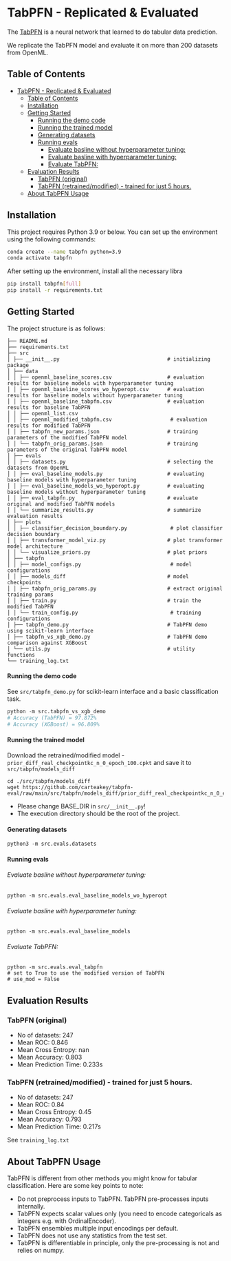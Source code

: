 # TabPFN - Replicated & Evaluated

The [TabPFN](https://github.com/automl/TabPFN/) is a neural network that learned to do tabular data prediction.

We replicate the TabPFN model and evaluate it on more than 200 datasets from OpenML.

## Table of Contents
- [TabPFN - Replicated \& Evaluated](#tabpfn---replicated--evaluated)
  - [Table of Contents](#table-of-contents)
  - [Installation](#installation)
  - [Getting Started](#getting-started)
      - [Running the demo code](#running-the-demo-code)
      - [Running the trained model](#running-the-trained-model)
      - [Generating datasets](#generating-datasets)
      - [Running evals](#running-evals)
          - [Evaluate basline without hyperparameter tuning:](#evaluate-basline-without-hyperparameter-tuning)
          - [Evaluate basline with hyperparameter tuning:](#evaluate-basline-with-hyperparameter-tuning)
          - [Evaluate TabPFN:](#evaluate-tabpfn)
  - [Evaluation Results](#evaluation-results)
    - [TabPFN (original)](#tabpfn-original)
    - [TabPFN (retrained/modified) - trained for just 5 hours.](#tabpfn-retrainedmodified---trained-for-just-5-hours)
  - [About TabPFN Usage](#about-tabpfn-usage)

## Installation

This project requires Python 3.9 or below. You can set up the environment using the following commands:

```bash
conda create --name tabpfn python=3.9
conda activate tabpfn
```

After setting up the environment, install all the necessary libra

```bash
pip install tabpfn[full]
pip install -r requirements.txt
```

## Getting Started

The project structure is as follows:

```shell
├── README.md
├── requirements.txt    
├── src
│ ├── __init__.py                                   # initializing package
│ ├── data
│ │ ├── openml_baseline_scores.csv                  # evaluation results for baseline models with hyperparameter tuning
│ │ ├── openml_baseline_scores_wo_hyperopt.csv      # evaluation results for baseline models without hyperparameter tuning
│ │ ├── openml_baseline_tabpfn.csv                  # evaluation results for baseline TabPFN
│ │ ├── openml_list.csv
│ │ ├── openml_modified_tabpfn.csv                   # evaluation results for modified TabPFN
│ │ ├── tabpfn_new_params.json                      # training parameters of the modified TabPFN model
│ │ └── tabpfn_orig_params.json                     # training parameters of the original TabPFN model
│ ├── evals
│ │ ├── datasets.py                                 # selecting the datasets from OpenML
│ │ ├── eval_baseline_models.py                     # evaluating baseline models with hyperparameter tuning
│ │ ├── eval_baseline_models_wo_hyperopt.py         # evaluating baseline models without hyperparameter tuning
│ │ ├── eval_tabpfn.py                              # evaluate original and modified TabPFN models
│ │ └── summarize_results.py                        # summarize evaluation results
│ ├── plots
│ │ ├── classifier_decision_boundary.py              # plot classifier decision boundary
│ │ ├── transformer_model_viz.py                    # plot transformer model architecture
│ │ └── visualize_priors.py                         # plot priors
│ ├── tabpfn
│ │ ├── model_configs.py                             # model configurations
│ │ ├── models_diff                                 # model checkpoints
│ │ ├── tabpfn_orig_params.py                       # extract original training params
│ │ ├── train.py                                    # train the modified TabPFN
│ │ └── train_config.py                              # training configurations
│ ├── tabpfn_demo.py                                # TabPFN demo using scikit-learn interface
│ ├── tabpfn_vs_xgb_demo.py                         # TabPFN demo comparison against XGBoost
│ └── utils.py                                      # utility functions
└── training_log.txt
```

#### Running the demo code

See `src/tabpfn_demo.py` for scikit-learn interface and a basic classification task.

```python
python -m src.tabpfn_vs_xgb_demo
# Accuracy (TabPFN) = 97.872%
# Accuracy (XGBoost) = 96.809%
```

#### Running the trained model

Download the retrained/modified model - `prior_diff_real_checkpointkc_n_0_epoch_100.cpkt` and save it to `src/tabpfn/models_diff`
```
cd ./src/tabpfn/models_diff
wget https://github.com/carteakey/tabpfn-eval/raw/main/src/tabpfn/models_diff/prior_diff_real_checkpointkc_n_0_epoch_100.cpkt
```

- Please change BASE_DIR in `src/__init__.py`!
- The execution directory should be the root of the project.

#### Generating datasets

```shell
python3 -m src.evals.datasets
```

#### Running evals

###### Evaluate basline without hyperparameter tuning:
```shell
python -m src.evals.eval_baseline_models_wo_hyperopt
```

###### Evaluate basline with hyperparameter tuning:
```shell
python -m src.evals.eval_baseline_models
```

###### Evaluate TabPFN:
```shell
python -m src.evals.eval_tabpfn
# set to True to use the modified version of TabPFN
# use_mod = False
```

## Evaluation Results

### TabPFN (original)

- No of datasets: 247
- Mean ROC: 0.846
- Mean Cross Entropy: nan
- Mean Accuracy: 0.803
- Mean Prediction Time: 0.233s

### TabPFN (retrained/modified) - trained for just 5 hours.

- No of datasets: 247
- Mean ROC: 0.84
- Mean Cross Entropy: 0.45
- Mean Accuracy: 0.793
- Mean Prediction Time: 0.217s

See `training_log.txt`

## About TabPFN Usage

TabPFN is different from other methods you might know for tabular classification. Here are some key points to note:

- Do not preprocess inputs to TabPFN. TabPFN pre-processes inputs internally.
- TabPFN expects scalar values only (you need to encode categoricals as integers e.g. with OrdinalEncoder).
- TabPFN ensembles multiple input encodings per default.
- TabPFN does not use any statistics from the test set.
- TabPFN is differentiable in principle, only the pre-processing is not and relies on numpy.